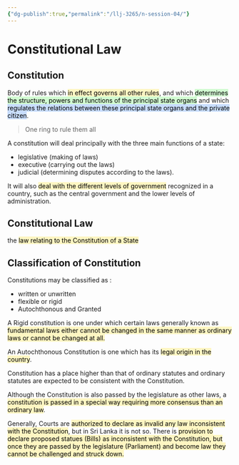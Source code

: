 ```yaml
---
{"dg-publish":true,"permalink":"/llj-3265/n-session-04/"}
---
```



# Constitutional Law

## Constitution
Body of rules which <mark style="background: #FFF3A3A6;">in effect governs all other rules</mark>, and which <mark style="background: #BBFABBA6;">determines  the structure, powers and functions of the principal state organs</mark> and which  <mark style="background: #ADCCFFA6;">regulates the relations between these principal state organs and the private citizen</mark>.

> One ring to rule them all

A constitution will deal principally with the three main functions of a state:  
- legislative (making of laws)
- executive (carrying out the laws) 
- judicial  (determining disputes according to the laws).

It will also <mark style="background: #FFF3A3A6;">deal with the different levels of  government</mark> recognized in a country, such as the central government and the lower  levels of administration.

## Constitutional Law

the <mark style="background: #FFF3A3A6;">law relating to the  Constitution of a State</mark>

## Classification of Constitution   
Constitutions may be classified as :
- written or unwritten
- flexible or rigid
- Autochthonous and Granted

A Rigid constitution is one under which certain laws generally known as  <mark style="background: #FFF3A3A6;">fundamental laws either cannot be changed in the same manner as ordinary laws or  cannot be changed at all.</mark>  

An Autochthonous Constitution is one which has its <mark style="background: #FFF3A3A6;">legal origin in the country</mark>.

Constitution has a place  higher than that of ordinary statutes and ordinary statutes are expected to be  consistent with the Constitution.

Although the Constitution is also passed by the legislature as other laws, a  <mark style="background: #FFF3A3A6;">constitution is passed in a special way requiring more consensus than an ordinary  law</mark>.

Generally, Courts are <mark style="background: #FFF3A3A6;">authorized to declare as invalid any law inconsistent with the  Constitution</mark>, but in Sri Lanka it is not so. There is <mark style="background: #FFF3A3A6;">provision to declare proposed  statues (Bills) as inconsistent with the Constitution, but once they are passed by the  legislature (Parliament) and become law they cannot be challenged and struck  down.   </mark>